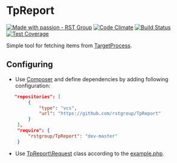 TpReport
========
[![Made with passion - RST Group](https://s3-eu-west-1.amazonaws.com/uploads-eu.hipchat.com/84440/610454/wsIVrnw2yOvgyfI/withpassion.png)](https://github.com/rstgroup) 
[![Code Climate](https://codeclimate.com/github/rstgroup/TpReport/badges/gpa.svg)](https://codeclimate.com/github/rstgroup/TpReport)
[![Build Status](https://travis-ci.org/rstgroup/TpReport.png?branch=master)](https://travis-ci.org/rstgroup/TpReport) 
[![Test Coverage](https://codeclimate.com/github/rstgroup/TpReport/badges/coverage.svg)](https://codeclimate.com/github/rstgroup/TpReport)

Simple tool for fetching items from [TargetProcess](http://dev.targetprocess.com/rest/getting_started).

Configuring
-----------
* Use [Composer](https://getcomposer.org) and define dependencies by adding following configuration:
```json
   "repositories": [
        {
            "type": "vcs",
            "url": "https://github.com/rstgroup/TpReport"
        }
    ],
    "require": {
        "rstgroup/TpReport": "dev-master"
    }
```
* Use [TpReport\Request](src/Request.php) class according to the [example.php](example.php).

